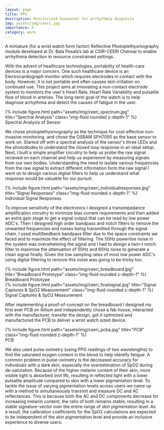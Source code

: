 ```yaml
---
layout: page
title: PPG
description: Miniturized biosensor for arrhythmia diagnosis
img: assets/img/ceeri.jpg
importance: 3
category: work
---
```


A miniature (for a wrist watch form factor) Reflective Photoplethysmography module developed at Dr. Bala Pesala’s lab at CSIR-CEERI Chennai to enable arrhythmia detection in resource constrained settings.

With the advent of healthcare technologies, portability of health-care devices is a major concern. One such healthcare device is an Electrocardiograph monitor which requires electrodes in contact with the body. However, it is not portable and often causes skin irritation on continued use. This project aims at innovating a non-contact electrode system to monitors the user's Heart Rate, Heart Rate Variability and pulsatile flow of blood in arteries. The long-term goal of the watch is to help diagnose arrhythmia and detect the causes of fatigue in the user. 

<div class="img">
        {% include figure.html path="assets/img/ceeri_spectrum.jpg" title="Spectral Analysis" class="img-fluid rounded z-depth-1" %}
</div>
<div class="caption">
    Spectral Analysis of Sensor
</div>

We chose photoplethysmography as the technique for cost-effective non-invasive monitoring. and chose the OSRAM SFH7050 as the base sensor to work on. Started off with a spectral analysis of the sensor's three LEDs and the photodiodes to understand the closed loop response in an ideal setup. Next, I built a simple amplifier circuitry to help us probe the raw signal recieved on each channel and help us experiemnt by measuring signals from our own bodies. Understanding the need to isolate various frequencies from the raw signal to extract different information form the raw signal I went on to design various digital filters to help us understand what response would be valuable for our pursuit.

<div class="img">
        {% include figure.html path="assets/img/ceeri_individualresponses.jpg" title="Signal Responses" class="img-fluid rounded z-depth-1" %}
</div>
<div class="caption">
    Individual Signal Responses
</div>

To improve sensitivity of the electronics I designed a transimpedance amplification circuitry to minimize bias current requirements and then added an extra gain stage to get a signal output that can be read by low power ADC's. Then I designed high order bandpass and notch filters to remove the unwanted frequencies and noises being transmitted through the signal chain. I used multifeedback bandpass filter due to the space constraints we faced and to maximize the effect of filtering. The 50Hz powerline noise in the system was overwhelming the signal and I had to design a twin-t notch filter to maximise the attenuation of 50Hz and 60Hz noise to generate a clean signal finally. Given the low sampling rates of most low power ADC's using digital filtering to remove this noise was going to be tricky too. 

<div class="img">
        {% include figure.html path="assets/img/ceeri_breadboard.jpg" title="Breadboard Prototype" class="img-fluid rounded z-depth-1" %}
</div>
<div class="caption">
    Breadboard Prototype
</div>

<div class="img">
        {% include figure.html path="assets/img/ceeri_finalsignal.jpg" title="Signal Captures & SpO2 Measurement" class="img-fluid rounded z-depth-1" %}
</div>
<div class="caption">
    Signal Captures & SpO2 Measurement
</div>

After implementing a proof-of-concept on the breadboard I designed my first ever PCB on Altium and independently chose a fab house, interacted with the manufacturer, transfer the design, got it optimized and manufactured the PCB to deliver a wrist watch sized device.

<div class="img">
        {% include figure.html path="assets/img/ceeri_pcba.jpg" title="PCB" class="img-fluid rounded z-depth-1" %}
</div>
<div class="caption">
    PCB
</div>

We also used pulse oximetry (using PPG readings of two wavelengths) to find the saturated oxygen content in the blood to help identify fatigue. A common problem in pulse-oximetry is the decreased accuracy for individuals with a dark skin, especially the overestimation of SpO2 during de-saturation. Because of the higher melanin content of their skin, more visible light is absorbed (not IR), resulting in reflected light with a lower pulsatile amplitude compared to skin with a lower pigmentation level. To tackle the issue of varying pigmentation levels across users we came up with a method to simultaneously transmit and measure DC and AC reflectances. This is because both the AC and DC components decrease for increasing melanin content, the ratio of both remains stable, resulting in a stable signature-vector over the entire range of skin pigmentation level. As a result, the calibration coefficients for the SpO2 calculations are expected to be independent of the skin pigmentation level and provide an inclusive experience to diverse users.